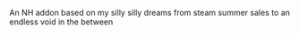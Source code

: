 An NH addon based on my silly silly dreams
from steam summer sales to an endless void in the between
